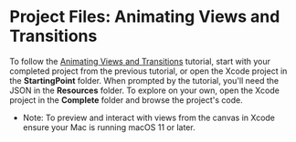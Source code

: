 # Project Files: Animating Views and Transitions

To follow the [Animating Views and Transitions](https://developer.apple.com/tutorials/swiftui/animating-views-and-transitions) tutorial, start with your completed project from the previous tutorial, or open the Xcode project in the **StartingPoint** folder. When prompted by the tutorial, you'll need the JSON in the **Resources** folder. To explore on your own, open the Xcode project in the **Complete** folder and browse the project's code.

- Note: To preview and interact with views from the canvas in Xcode ensure your Mac is running macOS 11 or later.
